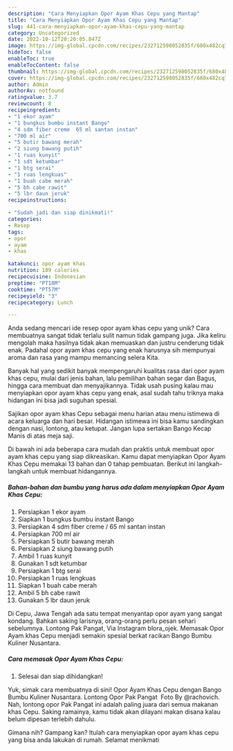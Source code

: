 ```yaml
---
description: "Cara Menyiapkan Opor Ayam Khas Cepu yang Mantap"
title: "Cara Menyiapkan Opor Ayam Khas Cepu yang Mantap"
slug: 441-cara-menyiapkan-opor-ayam-khas-cepu-yang-mantap
category: Uncategorized
date: 2022-10-12T20:20:05.847Z
image: https://img-global.cpcdn.com/recipes/232712598052835f/680x482cq70/opor-ayam-khas-cepu-foto-resep-utama.jpg
hideToc: false
enableToc: true
enableTocContent: false
thumbnail: https://img-global.cpcdn.com/recipes/232712598052835f/680x482cq70/opor-ayam-khas-cepu-foto-resep-utama.jpg
cover: https://img-global.cpcdn.com/recipes/232712598052835f/680x482cq70/opor-ayam-khas-cepu-foto-resep-utama.jpg
author: Admin
authorAv: notfound
ratingvalue: 3.7
reviewcount: 8
recipeingredient:
- "1 ekor ayam"
- "1 bungkus bumbu instant Bango"
- "4 sdm fiber creme  65 ml santan instan"
- "700 ml air"
- "5 butir bawang merah"
- "2 siung bawang putih"
- "1 ruas kunyit"
- "1 sdt ketumbar"
- "1 btg serai"
- "1 ruas lengkuas"
- "1 buah cabe merah"
- "5 bh cabe rawit"
- "5 lbr daun jeruk"
recipeinstructions:

- "Sudah jadi dan siap dinikmati!"
categories:
- Resep
tags:
- opor
- ayam
- khas

katakunci: opor ayam khas 
nutrition: 189 calories
recipecuisine: Indonesian
preptime: "PT18M"
cooktime: "PT57M"
recipeyield: "3"
recipecategory: Lunch

---
```





Anda sedang mencari ide resep opor ayam khas cepu yang unik? Cara membuatnya sangat tidak terlalu sulit namun tidak gampang juga. Jika keliru mengolah maka hasilnya tidak akan memuaskan dan justru cenderung tidak enak. Padahal opor ayam khas cepu yang enak harusnya sih mempunyai aroma dan rasa yang mampu memancing selera Kita.





Banyak hal yang sedikit banyak mempengaruhi kualitas rasa dari opor ayam khas cepu, mulai dari jenis bahan, lalu pemilihan bahan segar dan Bagus, hingga cara membuat dan menyajikannya. Tidak usah pusing kalau mau menyiapkan opor ayam khas cepu yang enak,      asal sudah tahu triknya maka hidangan ini bisa jadi suguhan spesial.














Sajikan opor ayam khas Cepu sebagai menu harian atau menu istimewa di acara keluarga dan hari besar. Hidangan istimewa ini bisa kamu sandingkan dengan nasi, lontong, atau ketupat. Jangan lupa sertakan Bango Kecap Manis di atas meja saji.






Di bawah ini ada beberapa cara mudah dan praktis untuk membuat opor ayam khas cepu yang siap dikreasikan. Kamu dapat menyiapkan Opor Ayam Khas Cepu memakai 13 bahan dan 0 tahap pembuatan. Berikut ini langkah-langkah untuk membuat hidangannya.

<!--inarticleads1-->

##### Bahan-bahan dan bumbu yang harus ada dalam menyiapkan Opor Ayam Khas Cepu:

1. Persiapkan 1 ekor ayam
1. Siapkan 1 bungkus bumbu instant Bango
1. Persiapkan 4 sdm fiber creme / 65 ml santan instan
1. Persiapkan 700 ml air
1. Persiapkan 5 butir bawang merah
1. Persiapkan 2 siung bawang putih
1. Ambil 1 ruas kunyit
1. Gunakan 1 sdt ketumbar
1. Persiapkan 1 btg serai
1. Persiapkan 1 ruas lengkuas
1. Siapkan 1 buah cabe merah
1. Ambil 5 bh cabe rawit
1. Gunakan 5 lbr daun jeruk


Di Cepu, Jawa Tengah ada satu tempat menyantap opor ayam yang sangat kondang. Bahkan saking larisnya, orang-orang perlu pesan sehari sebelumnya. Lontong Pak Pangat, Via Instagram blora_ojek. Memasak Opor Ayam khas Cepu menjadi semakin spesial berkat racikan Bango Bumbu Kuliner Nusantara. 

<!--inarticleads2-->

##### Cara memasak Opor Ayam Khas Cepu:


1. Selesai dan siap dihidangkan!

Yuk, simak cara membuatnya di sini! Opor Ayam Khas Cepu dengan Bango Bumbu Kuliner Nusantara. Lontong Opor Pak Pangat ️ Foto By @rachovich. Nah, lontong opor Pak Pangat ini adalah paling juara dari semua makanan khas Cepu. Saking ramainya, kamu tidak akan dilayani makan disana kalau belum dipesan terlebih dahulu. 

Gimana nih? Gampang kan? Itulah cara menyiapkan opor ayam khas cepu yang bisa anda lakukan di rumah. Selamat menikmati
